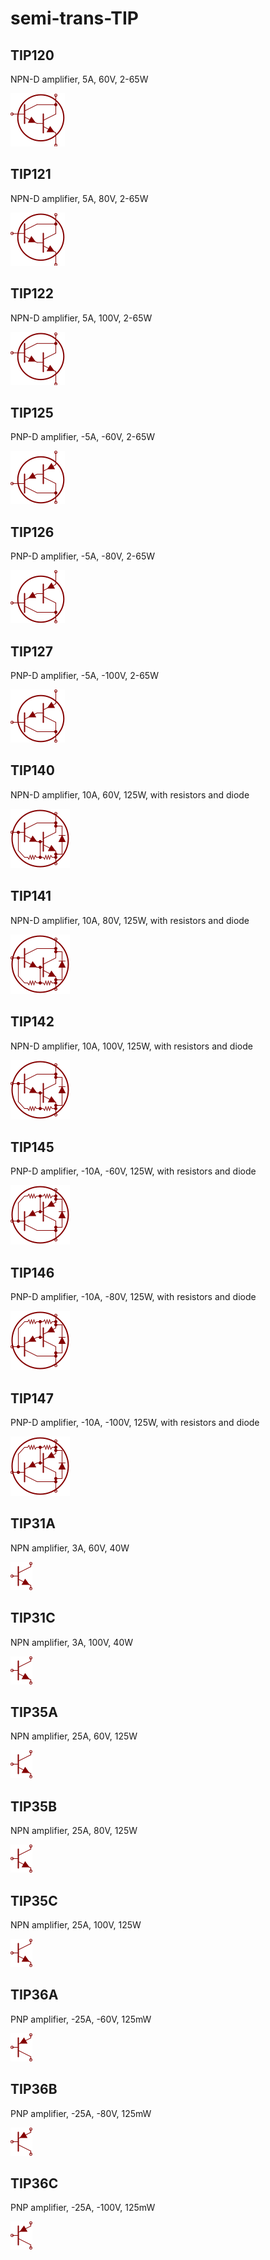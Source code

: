 # semi-trans-TIP

## TIP120
NPN-D amplifier, 5A, 60V, 2-65W

![TIP120__1__1](/images/_semi__NPNDARL__1__1.png?raw=true) 

## TIP121
NPN-D amplifier, 5A, 80V, 2-65W

![TIP121__1__1](/images/_semi__NPNDARL__1__1.png?raw=true) 

## TIP122
NPN-D amplifier, 5A, 100V, 2-65W

![TIP122__1__1](/images/_semi__NPNDARL__1__1.png?raw=true) 

## TIP125
PNP-D amplifier, -5A, -60V, 2-65W

![TIP125__1__1](/images/_semi__PNPDARL__1__1.png?raw=true) 

## TIP126
PNP-D amplifier, -5A, -80V, 2-65W

![TIP126__1__1](/images/_semi__PNPDARL__1__1.png?raw=true) 

## TIP127
PNP-D amplifier, -5A, -100V, 2-65W

![TIP127__1__1](/images/_semi__PNPDARL__1__1.png?raw=true) 

## TIP140
NPN-D amplifier, 10A, 60V, 125W, with resistors and diode

![TIP140__1__1](/images/semi-trans-TIP__TIP140__1__1.png?raw=true) 

## TIP141
NPN-D amplifier, 10A, 80V, 125W, with resistors and diode

![TIP141__1__1](/images/semi-trans-TIP__TIP140__1__1.png?raw=true) 

## TIP142
NPN-D amplifier, 10A, 100V, 125W, with resistors and diode

![TIP142__1__1](/images/semi-trans-TIP__TIP140__1__1.png?raw=true) 

## TIP145
PNP-D amplifier, -10A, -60V, 125W, with resistors and diode

![TIP145__1__1](/images/semi-trans-TIP__TIP145__1__1.png?raw=true) 

## TIP146
PNP-D amplifier, -10A, -80V, 125W, with resistors and diode

![TIP146__1__1](/images/semi-trans-TIP__TIP145__1__1.png?raw=true) 

## TIP147
PNP-D amplifier, -10A, -100V, 125W, with resistors and diode

![TIP147__1__1](/images/semi-trans-TIP__TIP145__1__1.png?raw=true) 

## TIP31A
NPN amplifier, 3A, 60V, 40W

![TIP31A__1__1](/images/_semi__NPN__1__1.png?raw=true) 

## TIP31C
NPN amplifier, 3A, 100V, 40W

![TIP31C__1__1](/images/_semi__NPN__1__1.png?raw=true) 

## TIP35A
NPN amplifier, 25A, 60V, 125W

![TIP35A__1__1](/images/_semi__NPN__1__1.png?raw=true) 

## TIP35B
NPN amplifier, 25A, 80V, 125W

![TIP35B__1__1](/images/_semi__NPN__1__1.png?raw=true) 

## TIP35C
NPN amplifier, 25A, 100V, 125W

![TIP35C__1__1](/images/_semi__NPN__1__1.png?raw=true) 

## TIP36A
PNP amplifier, -25A, -60V, 125mW

![TIP36A__1__1](/images/_semi__PNP__1__1.png?raw=true) 

## TIP36B
PNP amplifier, -25A, -80V, 125mW

![TIP36B__1__1](/images/_semi__PNP__1__1.png?raw=true) 

## TIP36C
PNP amplifier, -25A, -100V, 125mW

![TIP36C__1__1](/images/_semi__PNP__1__1.png?raw=true) 

